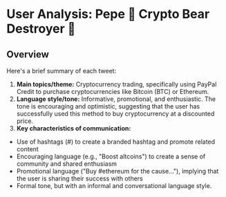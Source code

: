 # User Analysis: Pepe 💎 Crypto Bear Destroyer 💎

## Overview

Here's a brief summary of each tweet:

1. **Main topics/theme:** Cryptocurrency trading, specifically using PayPal Credit to purchase cryptocurrencies like Bitcoin (BTC) or Ethereum.
2. **Language style/tone:** Informative, promotional, and enthusiastic. The tone is encouraging and optimistic, suggesting that the user has successfully used this method to buy cryptocurrency at a discounted price.
3. **Key characteristics of communication:**
* Use of hashtags (#) to create a branded hashtag and promote related content
* Encouraging language (e.g., "Boost altcoins") to create a sense of community and shared enthusiasm
* Promotional language ("Buy #ethereum for the cause..."), implying that the user is sharing their success with others
* Formal tone, but with an informal and conversational language style.